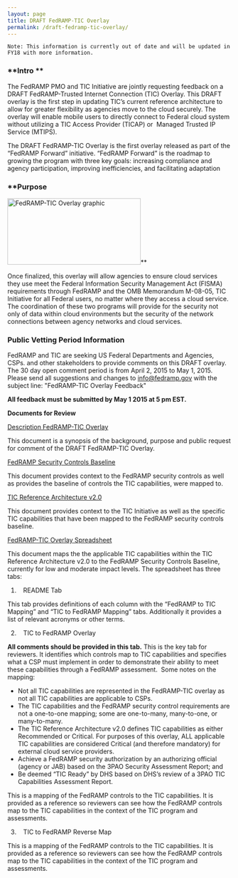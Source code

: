 ```yaml
---
layout: page
title: DRAFT FedRAMP-TIC Overlay
permalink: /draft-fedramp-tic-overlay/
---
```


`Note: This information is currently out of date and will be updated in FY18 with more information.`

### **Intro **

The FedRAMP PMO and TIC Initiative are jointly requesting feedback on a DRAFT FedRAMP-Trusted Internet Connection (TIC) Overlay. This DRAFT overlay is the first step in updating TIC’s current reference architecture to allow for greater flexibility as agencies move to the cloud securely. The overlay will enable mobile users to directly connect to Federal cloud system without utilizing a TIC Access Provider (TICAP) or  Managed Trusted IP Service (MTIPS).

The DRAFT FedRAMP-TIC Overlay is the first overlay released as part of the “FedRAMP Forward” initiative. “FedRAMP Forward” is the roadmap to growing the program with three key goals: increasing compliance and agency participation, improving inefficiencies, and facilitating adaptation

### **Purpose

<img class="alignnone size-medium wp-image-25692 alignright" src="https://s3.amazonaws.com/sitesusa/wp-content/uploads/sites/482/2015/04/FedRAMP-TIC-Overlay-graphic-300x149.jpg" alt="FedRAMP-TIC Overlay graphic" width="300" height="149" srcset="https://s3.amazonaws.com/sitesusa/wp-content/uploads/sites/482/2015/04/FedRAMP-TIC-Overlay-graphic-300x149.jpg 300w, https://s3.amazonaws.com/sitesusa/wp-content/uploads/sites/482/2015/04/FedRAMP-TIC-Overlay-graphic-1024x511.jpg 1024w" sizes="(max-width: 300px) 100vw, 300px" />**

Once finalized, this overlay will allow agencies to ensure cloud services they use meet the Federal Information Security Management Act (FISMA) requirements through FedRAMP and the OMB Memorandum M-08-05, TIC Initiative for all Federal users, no matter where they access a cloud service. The coordination of these two programs will provide for the security not only of data within cloud environments but the security of the network connections between agency networks and cloud services.

### **Public Vetting Period Information**

FedRAMP and TIC are seeking US Federal Departments and Agencies, CSPs. and other stakeholders to provide comments on this DRAFT overlay. The 30 day open comment period is from April 2, 2015 to May 1, 2015. Please send all suggestions and changes to info@fedramp.gov with the subject line: "FedRAMP-TIC Overlay Feedback" 

**All feedback must be submitted by May 1 2015 at 5 pm EST.**

**Documents for Review**

[Description FedRAMP-TIC Overlay](https://s3.amazonaws.com/sitesusa/wp-content/uploads/sites/482/2015/04/Description-FT-Overlay.docx)

This document is a synopsis of the background, purpose and public request for comment of the DRAFT FedRAMP-TIC Overlay.

[FedRAMP Security Controls Baseline](https://s3.amazonaws.com/sitesusa/wp-content/uploads/sites/482/2015/04/FedRAMP-Security-Controls-Baseline-rev4-FINAL.xlsx)

This document provides context to the FedRAMP security controls as well as provides the baseline of controls the TIC capabilities, were mapped to.

[TIC Reference Architecture v2.0](https://s3.amazonaws.com/sitesusa/wp-content/uploads/sites/482/2015/04/TIC_Ref_Arch_v2-0_2013.pdf)

This document provides context to the TIC Initiative as well as the specific TIC capabilities that have been mapped to the FedRAMP security controls baseline.

[FedRAMP-TIC Overlay Spreadsheet](https://s3.amazonaws.com/sitesusa/wp-content/uploads/sites/482/2015/04/FT-DRAFT-Overlay-FINAL.xls)

This document maps the the applicable TIC capabilities within the TIC Reference Architecture v2.0 to the FedRAMP Security Controls Baseline, currently for low and moderate impact levels. The spreadsheet has three tabs:

  1.    README Tab

This tab provides definitions of each column with the “FedRAMP to TIC Mapping” and “TIC to FedRAMP Mapping” tabs. Additionally it provides a list of relevant acronyms or other terms.

<ol start="2">
  <li>
       TIC to FedRAMP Overlay
  </li>
</ol>

**All comments should be provided in this tab.** This is the key tab for reviewers. It identifies which controls map to TIC capabilities and specifies what a CSP must implement in order to demonstrate their ability to meet these capabilities through a FedRAMP assessment.  Some notes on the mapping:

  * Not all TIC capabilities are represented in the FedRAMP-TIC overlay as not all TIC capabilities are applicable to CSPs.
  * The TIC capabilities and the FedRAMP security control requirements are not a one-to-one mapping; some are one-to-many, many-to-one, or many-to-many.
  * The TIC Reference Architecture v2.0 defines TIC capabilities as either Recommended or Critical. For purposes of this overlay, ALL applicable TIC capabilities are considered Critical (and therefore mandatory) for external cloud service providers.
  * Achieve a FedRAMP security authorization by an authorizing official (agency or JAB) based on the 3PAO Security Assessment Report; and
  * Be deemed “TIC Ready” by DHS based on DHS’s review of a 3PAO TIC Capabilities Assessment Report.

This is a mapping of the FedRAMP controls to the TIC capabilities. It is provided as a reference so reviewers can see how the FedRAMP controls map to the TIC capabilities in the context of the TIC program and assessments.

<ol start="3">
  <li>
       TIC to FedRAMP Reverse Map
  </li>
</ol>

This is a mapping of the FedRAMP controls to the TIC capabilities. It is provided as a reference so reviewers can see how the FedRAMP controls map to the TIC capabilities in the context of the TIC program and assessments.
